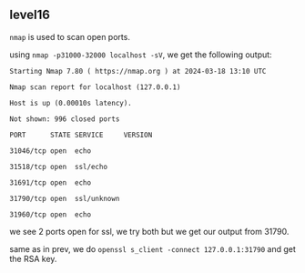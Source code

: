 ## **level16**

`nmap` is used to scan open ports.

using `nmap -p31000-32000 localhost -sV`, we get the following output:

`Starting Nmap 7.80 ( https://nmap.org ) at 2024-03-18 13:10 UTC`

`Nmap scan report for localhost (127.0.0.1)`

`Host is up (0.00010s latency).`

`Not shown: 996 closed ports`

`PORT      STATE SERVICE     VERSION`

`31046/tcp open  echo`

`31518/tcp open  ssl/echo`

`31691/tcp open  echo`

`31790/tcp open  ssl/unknown`

`31960/tcp open  echo`

we see 2 ports open for ssl, we try both but we get our output from 31790.

same as in prev, we do `openssl s_client -connect 127.0.0.1:31790` and get the RSA key.



